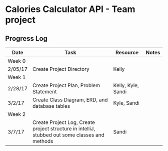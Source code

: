 # Calories Calculator API - Team project
## Progress Log

| Date | Task | Resource | Notes|
|------|------|-------|------|
|Week 0| | | |
| 2/05/17| Create Project Directory| Kelly |  |
|Week 1| | | |
| 2/28/17 | Create Project Plan, Problem Statement | Kelly, Kyle, Sandi  |  |
| 3/2/17 | Create Class Diagram, ERD, and database tables | Kyle, Sandi  |  |
|Week 2 | | | |
| 3/7/17 | Create Project Log, Create project structure in intelliJ, stubbed out some classes and methods | Sandi |  |


